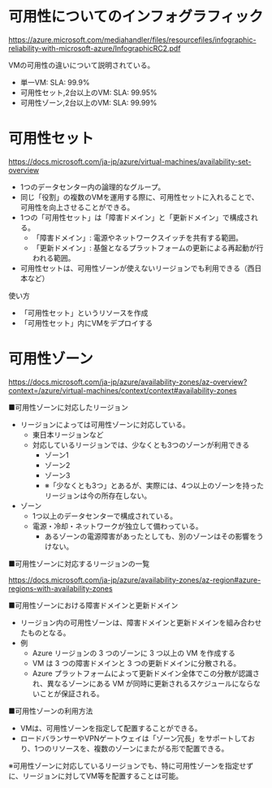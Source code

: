 # 可用性についてのインフォグラフィック

https://azure.microsoft.com/mediahandler/files/resourcefiles/infographic-reliability-with-microsoft-azure/InfographicRC2.pdf

VMの可用性の違いについて説明されている。

- 単一VM: SLA: 99.9%
- 可用性セット,2台以上のVM: SLA: 99.95%
- 可用性ゾーン,2台以上のVM: SLA: 99.99% 

# 可用性セット

https://docs.microsoft.com/ja-jp/azure/virtual-machines/availability-set-overview

- 1つのデータセンター内の論理的なグループ。
- 同じ「役割」の複数のVMを運用する際に、可用性セットに入れることで、可用性を向上させることができる。
- 1つの「可用性セット」は「障害ドメイン」と「更新ドメイン」で構成される。
  - 「障害ドメイン」: 電源やネットワークスイッチを共有する範囲。
  - 「更新ドメイン」: 基盤となるプラットフォームの更新による再起動が行われる範囲。
- 可用性セットは、可用性ゾーンが使えないリージョンでも利用できる（西日本など）

使い方
- 「可用性セット」というリソースを作成
- 「可用性セット」内にVMをデプロイする

# 可用性ゾーン

https://docs.microsoft.com/ja-jp/azure/availability-zones/az-overview?context=/azure/virtual-machines/context/context#availability-zones

■可用性ゾーンに対応したリージョン

- リージョンによっては可用性ゾーンに対応している。
  - 東日本リージョンなど
  - 対応しているリージョンでは、少なくとも3つのゾーンが利用できる
    - ゾーン1
    - ゾーン2
    - ゾーン3
    - ※「少なくとも3つ」とあるが、実際には、4つ以上のゾーンを持ったリージョンは今の所存在しない。
- ゾーン
  - 1つ以上のデータセンターで構成されている。
  - 電源・冷却・ネットワークが独立して備わっている。
    - あるゾーンの電源障害があったとしても、別のゾーンはその影響をうけない。

■可用性ゾーンに対応するリージョンの一覧

https://docs.microsoft.com/ja-jp/azure/availability-zones/az-region#azure-regions-with-availability-zones

■可用性ゾーンにおける障害ドメインと更新ドメイン

- リージョン内の可用性ゾーンは、障害ドメインと更新ドメインを組み合わせたものとなる。
- 例
  - Azure リージョンの 3 つのゾーンに 3 つ以上の VM を作成する
  - VM は 3 つの障害ドメインと 3 つの更新ドメインに分散される。
  - Azure プラットフォームによって更新ドメイン全体でこの分散が認識され、異なるゾーンにある VM が同時に更新されるスケジュールにならないことが保証される。

■可用性ゾーンの利用方法

- VMは、可用性ゾーンを指定して配置することができる。
- ロードバランサーやVPNゲートウェイは「ゾーン冗長」をサポートしており、1つのリソースを、複数のゾーンにまたがる形で配置できる。

※可用性ゾーンに対応しているリージョンでも、特に可用性ゾーンを指定せずに、リージョンに対してVM等を配置することは可能。
